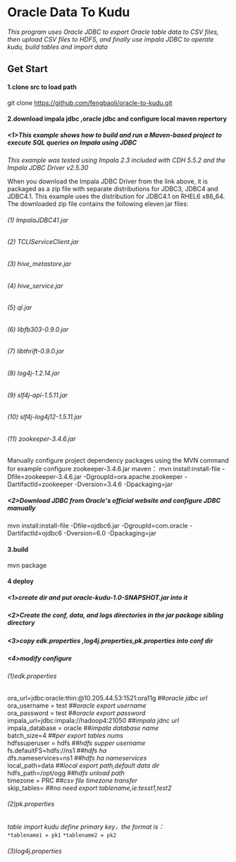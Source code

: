 Oracle Data To Kudu
==================
*This program uses Oracle JDBC to export Oracle table data to CSV files, then upload CSV files to HDFS, and finally use impala JDBC to operate kudu, build tables and import data*

Get Start
-----------------------------
#### 1.clone src to load path 
git clone  https://github.com/fengbaoli/oracle-to-kudu.git
#### 2.download impala jdbc ,oracle jdbc and configure local maven repertory
##### <1>This example shows how to build and run a Maven-based project to execute SQL queries on Impala using JDBC #####
*This example was tested using Impala 2.3 included with CDH 5.5.2 and the Impala JDBC Driver v2.5.30*

When you download the Impala JDBC Driver from the link above, it is packaged as a zip file with separate distributions for JDBC3, JDBC4
and JDBC4.1. This example uses the distribution for JDBC4.1 on RHEL6 x86_64. The downloaded zip file contains the following eleven jar files:
###### (1)  ImpalaJDBC41.jar 
###### (2)  TCLIServiceClient.jar 
###### (3)  hive_metastore.jar 
###### (4)  hive_service.jar 
###### (5)  ql.jar 
###### (6)  libfb303-0.9.0.jar 
###### (7)  libthrift-0.9.0.jar 
###### (8)  log4j-1.2.14.jar 
###### (9)  slf4j-api-1.5.11.jar 
###### (10) slf4j-log4j12-1.5.11.jar 
###### (11) zookeeper-3.4.6.jar 

Manually configure project dependency packages using the MVN command
for example configure zookeeper-3.4.6.jar maven：
mvn install:install-file -Dfile=zookeeper-3.4.6.jar -DgroupId=ora.apache.zookeeper -DartifactId=zookeeper -Dversion=3.4.6  -Dpackaging=jar
##### <2>Download JDBC from Oracle's official website and configure JDBC manually
mvn install:install-file -Dfile=ojdbc6.jar -DgroupId=com.oracle -DartifactId=ojdbc6 -Dversion=6.0  -Dpackaging=jar 
#### 3.build
mvn package

#### 4 deploy
##### <1>create dir and put oracle-kudu-1.0-SNAPSHOT.jar into it 
##### <2>Create the conf, data, and logs directories in the jar package sibling directory 
##### <3>copy edk.properties ,log4j.properties,pk.properties into conf dir 
##### <4>modify configure 
###### (1)edk.properties
ora_url=jdbc:oracle:thin:@10.205.44.53:1521:ora11g            ##*oracle jdbc url*<br />
ora_username = test            ##*oracle export username* <br />
ora_password = test           ##*oracle export password* <br />
impala_url=jdbc:impala://hadoop4:21050             ##*impala jdnc url*<br />
impala_database = oracle             ##*impala database name*<br />
batch_size=4             ##*per export tables nums*<br />
hdfssuperuser = hdfs             ##*hdfs supper username*<br />
fs.defaultFS=hdfs://ns1             ##*hdfs ha*<br />
dfs.nameservices=ns1             ##*hdfs ha nameservices*<br />
local_path=data             ##*local export path,default data dir*<br />
hdfs_path=/opt/ogg             ##*hdfs unload path*<br />
timezone = PRC             ##*csv file timezone transfer*<br />
skip_tables=             ##*no need export tablename,ie:tesst1,test2*<br />
###### (2)pk.properties 
*table import kudu define primary key，the format is：*<br />
`*tablename1 = pk1`
`*tablename2 = pk2`
###### (3)log4j.properties 




